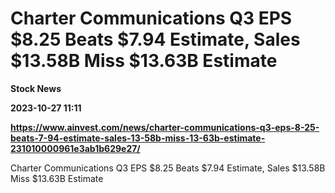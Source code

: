 # Charter Communications Q3 EPS $8.25 Beats $7.94 Estimate, Sales $13.58B Miss $13.63B Estimate
**Stock News**

**2023-10-27 11:11**

**https://www.ainvest.com/news/charter-communications-q3-eps-8-25-beats-7-94-estimate-sales-13-58b-miss-13-63b-estimate-231010000961e3ab1b629e27/**

Charter Communications Q3 EPS $8.25 Beats $7.94 Estimate, Sales $13.58B Miss $13.63B Estimate